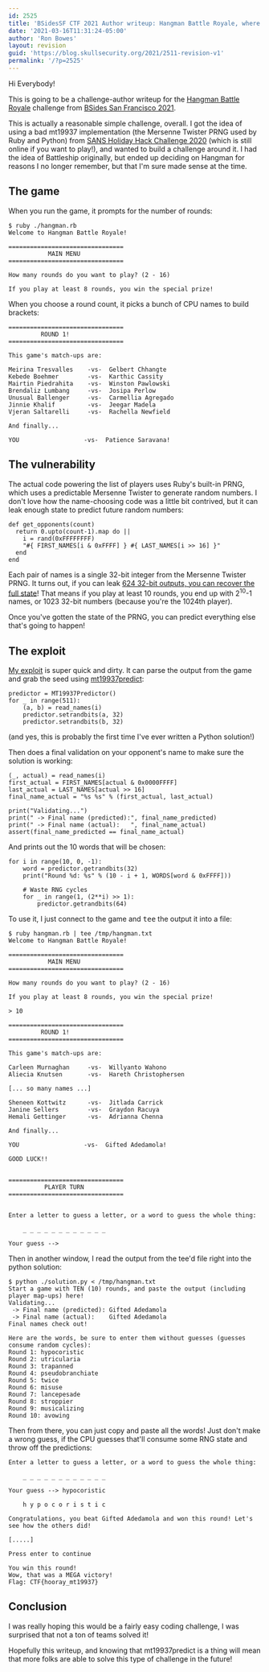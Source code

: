 ```yaml
---
id: 2525
title: 'BSidesSF CTF 2021 Author writeup: Hangman Battle Royale, where you defeat 1023 AI players!'
date: '2021-03-16T11:31:24-05:00'
author: 'Ron Bowes'
layout: revision
guid: 'https://blog.skullsecurity.org/2021/2511-revision-v1'
permalink: '/?p=2525'
---
```


Hi Everybody!

This is going to be a challenge-author writeup for the [Hangman Battle Royale](https://github.com/BSidesSF/ctf-2021-release/tree/main/hangman-battle-royale) challenge from [BSides San Francisco 2021](https://ctftime.org/event/1299).

This is actually a reasonable simple challenge, overall. I got the idea of using a bad mt19937 implementation (the Mersenne Twister PRNG used by Ruby and Python) from [SANS Holiday Hack Challenge 2020](https://holidayhackchallenge.com/2020/) (which is still online if you want to play!), and wanted to build a challenge around it. I had the idea of Battleship originally, but ended up deciding on Hangman for reasons I no longer remember, but that I'm sure made sense at the time.

## The game

When you run the game, it prompts for the number of rounds:

```
$ ruby ./hangman.rb
Welcome to Hangman Battle Royale!

================================
           MAIN MENU
================================

How many rounds do you want to play? (2 - 16)

If you play at least 8 rounds, you win the special prize!
```

When you choose a round count, it picks a bunch of CPU names to build brackets:

```
================================
         ROUND 1!
================================

This game's match-ups are:

Meirina Tresvalles    -vs-  Gelbert Chhangte
Kebede Boehmer        -vs-  Karthic Cassity
Mairtin Piedrahita    -vs-  Winston Pawlowski
Brendaliz Lumbang     -vs-  Josipa Perlow
Unusual Ballenger     -vs-  Carmellia Agregado
Jinnie Khalif         -vs-  Jeegar Madela
Vjeran Saltarelli     -vs-  Rachella Newfield

And finally...

YOU                  -vs-  Patience Saravana!
```

## The vulnerability

The actual code powering the list of players uses Ruby's built-in PRNG, which uses a predictable Mersenne Twister to generate random numbers. I don't love how the name-choosing code was a little bit contrived, but it can leak enough state to predict future random numbers:

```
def get_opponents(count)
  return 0.upto(count-1).map do ||
    i = rand(0xFFFFFFFF)
    "#{ FIRST_NAMES[i & 0xFFFF] } #{ LAST_NAMES[i >> 16] }"
  end
end
```

Each pair of names is a single 32-bit integer from the Mersenne Twister PRNG. It turns out, if you can leak [624 32-bit outputs, you can recover the full state](https://github.com/kmyk/mersenne-twister-predictor)! That means if you play at least 10 rounds, you end up with 2<sup>10</sup>-1 names, or 1023 32-bit numbers (because you're the 1024th player).

Once you've gotten the state of the PRNG, you can predict everything else that's going to happen!

## The exploit

[My exploit](https://github.com/BSidesSF/ctf-2021-release/blob/main/hangman-battle-royale/solution/solution.py) is super quick and dirty. It can parse the output from the game and grab the seed using [mt19937predict](https://github.com/kmyk/mersenne-twister-predictor):

```
predictor = MT19937Predictor()
for _ in range(511):
    (a, b) = read_names(i)
    predictor.setrandbits(a, 32)
    predictor.setrandbits(b, 32)
```

(and yes, this is probably the first time I've ever written a Python solution!)

Then does a final validation on your opponent's name to make sure the solution is working:

```
(_, actual) = read_names(i)
first_actual = FIRST_NAMES[actual & 0x0000FFFF]
last_actual = LAST_NAMES[actual >> 16]
final_name_actual = "%s %s" % (first_actual, last_actual)

print("Validating...")
print(" -> Final name (predicted):", final_name_predicted)
print(" -> Final name (actual):   ", final_name_actual)
assert(final_name_predicted == final_name_actual)
```

And prints out the 10 words that will be chosen:

```
for i in range(10, 0, -1):
    word = predictor.getrandbits(32)
    print("Round %d: %s" % (10 - i + 1, WORDS[word & 0xFFFF]))

    # Waste RNG cycles
    for _ in range(1, (2**i) >> 1):
        predictor.getrandbits(64)
```

To use it, I just connect to the game and <tt>tee</tt> the output it into a file:

```
$ ruby hangman.rb | tee /tmp/hangman.txt
Welcome to Hangman Battle Royale!

================================
           MAIN MENU
================================

How many rounds do you want to play? (2 - 16)

If you play at least 8 rounds, you win the special prize!

> 10

================================
         ROUND 1!
================================

This game's match-ups are:

Carleen Murnaghan     -vs-  Willyanto Wahono
Aliecia Knutsen       -vs-  Hareth Christophersen

[... so many names ...]

Sheneen Kottwitz      -vs-  Jitlada Carrick
Janine Sellers        -vs-  Graydon Racuya
Hemali Gettinger      -vs-  Adrianna Chenna

And finally...

YOU                  -vs-  Gifted Adedamola!

GOOD LUCK!!


================================
          PLAYER TURN
================================


Enter a letter to guess a letter, or a word to guess the whole thing:

    _ _ _ _ _ _ _ _ _ _ _ _

Your guess -->
```

Then in another window, I read the output from the tee'd file right into the python solution:

```
$ python ./solution.py < /tmp/hangman.txt
Start a game with TEN (10) rounds, and paste the output (including player map-ups) here!
Validating...
 -> Final name (predicted): Gifted Adedamola
 -> Final name (actual):    Gifted Adedamola
Final names check out!

Here are the words, be sure to enter them without guesses (guesses consume random cycles):
Round 1: hypocoristic
Round 2: utricularia
Round 3: trapanned
Round 4: pseudobranchiate
Round 5: twice
Round 6: misuse
Round 7: lancepesade
Round 8: stroppier
Round 9: musicalizing
Round 10: avowing
```

Then from there, you can just copy and paste all the words! Just don't make a wrong guess, if the CPU guesses that'll consume some RNG state and throw off the predictions:

```
Enter a letter to guess a letter, or a word to guess the whole thing:

    _ _ _ _ _ _ _ _ _ _ _ _

Your guess --> hypocoristic

    h y p o c o r i s t i c

Congratulations, you beat Gifted Adedamola and won this round! Let's see how the others did!

[.....]

Press enter to continue

You win this round!
Wow, that was a MEGA victory!
Flag: CTF{hooray_mt19937}
```

## Conclusion

I was really hoping this would be a fairly easy coding challenge, I was surprised that not a ton of teams solved it!

Hopefully this writeup, and knowing that mt19937predict is a thing will mean that more folks are able to solve this type of challenge in the future!
